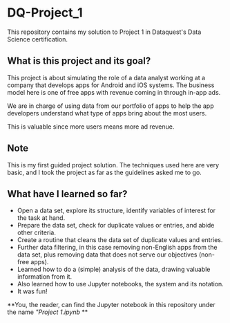 # DQ-Project_1
This repository contains my solution to Project 1 in Dataquest's Data Science certification.

## What is this project and its goal?
This project is about simulating the role of a data analyst working at a company that develops apps for Android and iOS systems. The business model here is one of free apps with revenue coming in through in-app ads.

We are in charge of using data from our portfolio of apps to help the app developers understand what type of apps bring about the most users.

This is valuable since more users means more ad revenue.

## Note

This is my first guided project solution. The techniques used here are very basic, and I took the project as far as the guidelines asked me to go.

## What have I learned so far?
- Open a data set, explore its structure, identify variables of interest for the task at hand.
- Prepare the data set, check for duplicate values or entries, and abide other criteria.
- Create a routine that cleans the data set of duplicate values and entries.
- Further data filtering, in this case removing non-English apps from the data set, plus removing data that does not serve our objectives (non-free apps).
- Learned how to do a (simple) analysis of the data, drawing valuable information from it.
- Also learned how to use Jupyter notebooks, the system and its notation.
- It was fun!


**You, the reader, can find the Jupyter notebook in this repository under the name *"Project 1.ipynb* **
